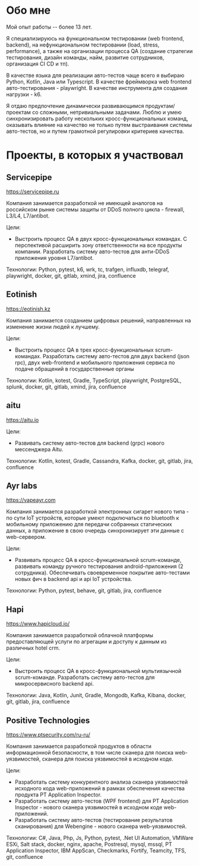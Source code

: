 # Обо мне
Мой опыт работы -- более 13 лет. 

Я специализируюсь на функциональном тестировании (web frontend, backend), на нефункциональном тестировании (load, stress, performance), а также на организации процесса QA (создание стратегии тестирования, дизайн команды, найм, развитие сотрудников, организация CI CD и тп).

В качестве языка для реализации авто-тестов чаще всего я выбираю Python, Kotlin, Java или Typescript. В качестве фреймворка web frontend авто-тестирования - playwright. В качестве инструмента для создания нагрузки - k6.

Я отдаю предпочтение динамически развивающимся продуктам/проектам со сложными, нетривиальными задачами. Люблю и умею синхронизировать работу нескольких кросс-функциональных команд, оказывать влияние на качество не только путем выстраивания системы авто-тестов, но и путем грамотной регулировки критериев качества.

# Проекты, в которых я участвовал
## Servicepipe

https://servicepipe.ru

Компания занимается разработкой не имеющей аналогов на российском рынке системы защиты от DDoS полного цикла - firewall, L3/L4, L7/antibot.

Цели:
- Выстроить процесс QA в двух кросс-функциональных командах. С перспективой расширить зону ответственности на все продукты компании. Разработать систему авто-тестов для анти-DDoS приложения уровня L7/antibot.

Технологии: Python, pytest, k6, wrk, tc, trafgen, influxdb, telegraf, playwright, docker, git, gitlab, xmind, jira, confluence

## Eotinish

https://eotinish.kz

Компания занимается созданием цифровых решений, направленных на изменение жизни людей к лучшему.

Цели:
- Выстроить процесс QA в трех кросс-функциональных scrum-командах. Разработать систему авто-тестов для двух backend (json rpc), двух web-frontend и мобильного приложения сервиса по подаче обращений в государственные органы 

Технологии: Kotlin, kotest, Gradle, TypeScript, playwright, PostgreSQL, splunk, docker, git, gitlab, xmind, jira, confluence

## aitu

https://aitu.io

Цели:
- Развивать систему авто-тестов для backend (grpc) нового мессенджера Aitu.

Технологии: Kotlin, kotest, Gradle, Cassandra, Kafka, docker, git, gitlab, jira, confluence

## Ayr labs

https://vapeayr.com

Компания занимается разработкой электронных сигарет нового типа - по сути IoT устройств, которые умеют подключаться по bluetooth к мобильному приложению для передачи собранных статических данных, а приложение в свою очередь синхронизирует эти данные с web-сервером.

Цели:
- Развивать процесс QA в кросс-функциональной scrum-команде, развивать команду ручного тестирования android-приложения (2 сотрудника). Обеспечивать своевременное покрытие авто-тестами новых фич в backend api и api IoT устройства.

Технологии: Python, pytest, behave, git, gitlab, jira, confluence

## Hapi

https://www.hapicloud.io/

Компания занимается разработкой облачной платформы предоставляющей услуги по агрегации и доступу к данным из различных hotel crm.

Цели:
- Выстроить процесс QA в кросс-функциональной мультиязычной scrum-команде. Разработать систему авто-тестов для микросервисного backend api.

Технологии: Java, Kotlin, Junit, Gradle, Mongodb, Kafka, Kibana, docker, git, gitlab, jira, confluence

## Positive Technologies

https://www.ptsecurity.com/ru-ru/

Компания занимается разработкой продуктов в области информационной безопасности, в том числе сканера для поиска web-уязвимостей, сканера для поиска уязвимостей в исходном коде.

Цели:
- Разработать систему конкурентного анализа сканера уязвимостей исходного кода web-приложений в рамках обеспечения качества продукта PT Application Inspector.
- Разработать систему авто-тестов (WPF frontend) для PT Application Inspector - нового сканера уязвимостей в исходном коде web-приложений.
- Разработать систему авто-тестов (тестирование результатов сканирования) для Webengine - нового сканера web-уязвимостей.

Технологии: C#, Java, Php, Js, Python, pytest, .Net UI Automation, VMWare ESXi, Salt stack, docker, nginx, apache, Postresql, mysql, mssql, PT Application Inspector, IBM AppScan, Checkmarks, Fortify, Teamcity, TFS, git, confluence

